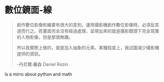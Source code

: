 # 數位鏡面-線

> 
> 創作數位影像和繪畫有很大的差別。運用攝影機創作數位影像時，必須反其道而行之。若畫面完全沒有經過處理，呈現出來的就是攝影鏡頭下完全寫實的人物影像，但是那很無趣。
>
> 所以我實際上做的，就是加入抽象的元素。某種程度上，我試圖減少攝影機提供的資訊。
>
> -丹尼爾·羅森 Daniel Rozin
> 

Is a mirro about python and math
